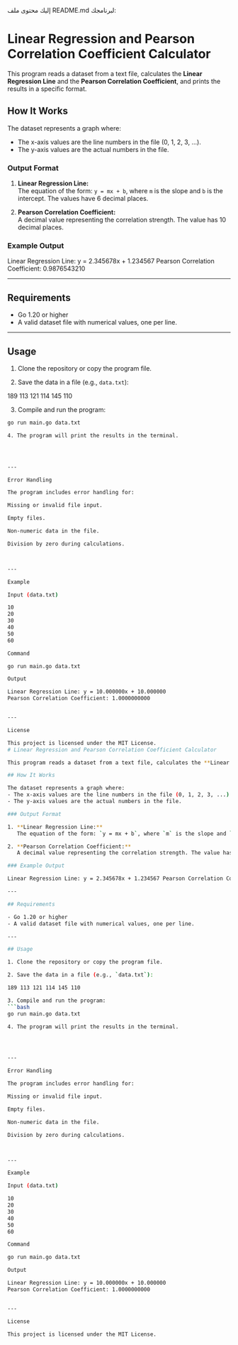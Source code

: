 إليك محتوى ملف README.md لبرنامجك:

# Linear Regression and Pearson Correlation Coefficient Calculator

This program reads a dataset from a text file, calculates the **Linear Regression Line** and the **Pearson Correlation Coefficient**, and prints the results in a specific format.

## How It Works

The dataset represents a graph where:
- The x-axis values are the line numbers in the file (0, 1, 2, 3, ...).
- The y-axis values are the actual numbers in the file.

### Output Format

1. **Linear Regression Line:**  
   The equation of the form: `y = mx + b`, where `m` is the slope and `b` is the intercept. The values have 6 decimal places.

2. **Pearson Correlation Coefficient:**  
   A decimal value representing the correlation strength. The value has 10 decimal places.

### Example Output

Linear Regression Line: y = 2.345678x + 1.234567 Pearson Correlation Coefficient: 0.9876543210

---

## Requirements

- Go 1.20 or higher
- A valid dataset file with numerical values, one per line.

---

## Usage

1. Clone the repository or copy the program file.

2. Save the data in a file (e.g., `data.txt`):

189 113 121 114 145 110

3. Compile and run the program:
```bash
go run main.go data.txt

4. The program will print the results in the terminal.




---

Error Handling

The program includes error handling for:

Missing or invalid file input.

Empty files.

Non-numeric data in the file.

Division by zero during calculations.



---

Example

Input (data.txt)

10
20
30
40
50
60

Command

go run main.go data.txt

Output

Linear Regression Line: y = 10.000000x + 10.000000
Pearson Correlation Coefficient: 1.0000000000


---

License

This project is licensed under the MIT License.
# Linear Regression and Pearson Correlation Coefficient Calculator

This program reads a dataset from a text file, calculates the **Linear Regression Line** and the **Pearson Correlation Coefficient**, and prints the results in a specific format.

## How It Works

The dataset represents a graph where:
- The x-axis values are the line numbers in the file (0, 1, 2, 3, ...).
- The y-axis values are the actual numbers in the file.

### Output Format

1. **Linear Regression Line:**  
   The equation of the form: `y = mx + b`, where `m` is the slope and `b` is the intercept. The values have 6 decimal places.

2. **Pearson Correlation Coefficient:**  
   A decimal value representing the correlation strength. The value has 10 decimal places.

### Example Output

Linear Regression Line: y = 2.345678x + 1.234567 Pearson Correlation Coefficient: 0.9876543210

---

## Requirements

- Go 1.20 or higher
- A valid dataset file with numerical values, one per line.

---

## Usage

1. Clone the repository or copy the program file.

2. Save the data in a file (e.g., `data.txt`):

189 113 121 114 145 110

3. Compile and run the program:
```bash
go run main.go data.txt

4. The program will print the results in the terminal.




---

Error Handling

The program includes error handling for:

Missing or invalid file input.

Empty files.

Non-numeric data in the file.

Division by zero during calculations.



---

Example

Input (data.txt)

10
20
30
40
50
60

Command

go run main.go data.txt

Output

Linear Regression Line: y = 10.000000x + 10.000000
Pearson Correlation Coefficient: 1.0000000000


---

License

This project is licensed under the MIT License.